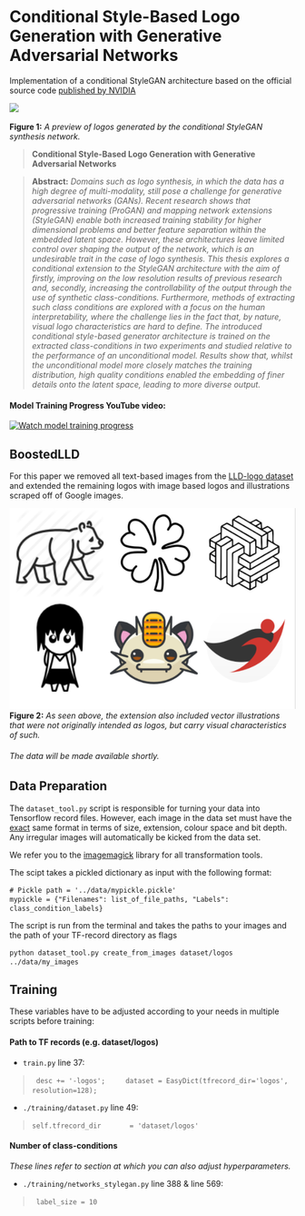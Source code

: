 # Conditional Style-Based Logo Generation with Generative Adversarial Networks

Implementation of a conditional StyleGAN architecture based on the official source code [published by NVIDIA](https://github.com/NVlabs/stylegan)

![](assets/readme-374b5a97.png)

**Figure 1:** *A preview of logos generated by the conditional StyleGAN synthesis network.*


> **Conditional Style-Based Logo
Generation with Generative Adversarial
Networks**<br>

> **Abstract:** *Domains such as logo synthesis, in which the data has a high degree of multi-modality, still pose a challenge for generative adversarial networks (GANs). Recent research shows that progressive training (ProGAN) and mapping network extensions (StyleGAN) enable both increased training stability for higher dimensional problems and better feature separation within the embedded latent space. However, these architectures leave limited control over shaping the output of the network, which is an undesirable trait in the case of logo synthesis. This thesis explores a conditional extension to the StyleGAN architecture with the aim of firstly, improving on the low resolution results of previous research and, secondly, increasing the controllability of the output through the use of synthetic class-conditions. Furthermore, methods of extracting such class conditions are explored with a focus on the human interpretability, where the challenge lies in the fact that, by nature, visual logo characteristics are hard to define. The introduced conditional style-based generator architecture is trained on the extracted class-conditions in two experiments and studied relative to the performance of an unconditional model. Results show that, whilst the unconditional model more closely matches the training distribution, high quality conditions enabled the embedding of finer details onto the latent space, leading to more diverse output.*

#### Model Training Progress YouTube video:
[![Watch model training progress](https://img.youtube.com/vi/GjcuMByKgKs/0.jpg)](https://www.youtube.com/watch?v=GjcuMByKgKs)
## BoostedLLD
For this paper we removed all text-based images from the [LLD-logo dataset](https://data.vision.ee.ethz.ch/sagea/lld/#paper) and extended the remaining logos with image based logos and illustrations scraped off of Google images.

![](assets/readme-a1b254d0.png)
**Figure 2:** *As seen above, the extension also included vector illustrations that were not originally intended as logos, but carry visual characteristics of such.*


###### The data will be made available shortly.

## Data Preparation
The ```dataset_tool.py``` script is responsible for turning your data into Tensorflow record files. However, each image in the data set must have the <u>exact</u> same format in terms of size, extension, colour space and bit depth. Any irregular images will automatically be kicked from the data set.

We refer you to the [imagemagick](https://imagemagick.org/index.php) library for all transformation tools.

The scipt takes a pickled dictionary as input with the following format:

```
# Pickle path = '../data/mypickle.pickle'
mypickle = {"Filenames": list_of_file_paths, "Labels": class_condition_labels}
```

The script is run from the terminal and takes the paths to your images and the path of your TF-record directory as flags

```
python dataset_tool.py create_from_images dataset/logos ../data/my_images
```

## Training

These variables have to be adjusted according to your needs in multiple scripts before training:

#### Path to TF records (e.g. dataset/logos)
- ```train.py``` line 37:

> ``` desc += '-logos';     dataset = EasyDict(tfrecord_dir='logos', resolution=128);```

- ```./training/dataset.py``` line 49:

> ```self.tfrecord_dir       = 'dataset/logos'```

#### Number of class-conditions
<i>These lines refer to section at which you can also adjust hyperparameters.</i>
- ```./training/networks_stylegan.py``` line 388 & line 569:

> ``` label_size = 10```
